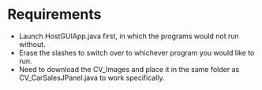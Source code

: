 # Requirements
- Launch HostGUIApp.java first, in which the programs would not run without.
- Erase the slashes to switch over to whichever program you would like to run.
- Need to download the CV_Images and place it in the same folder as CV_CarSalesJPanel.java to work specifically.

